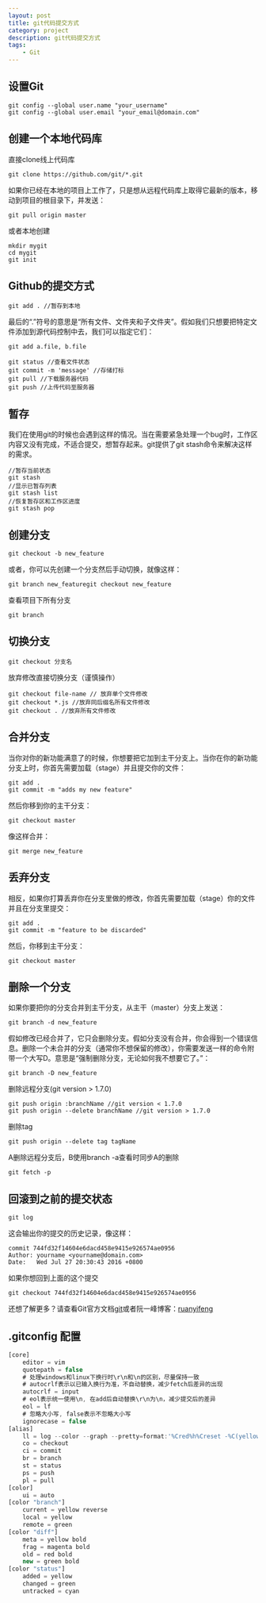 ```yaml
---
layout: post
title: git代码提交方式
category: project
description: git代码提交方式
tags:
    - Git
---
```


## 设置Git

	git config --global user.name "your_username"
	git config --global user.email "your_email@domain.com"

## 创建一个本地代码库

直接clone线上代码库

	git clone https://github.com/git/*.git

如果你已经在本地的项目上工作了，只是想从远程代码库上取得它最新的版本，移动到项目的根目录下，并发送：

	git pull origin master

或者本地创建

	mkdir mygit
	cd mygit
	git init

## Github的提交方式

	git add . //暂存到本地

最后的“.”符号的意思是“所有文件、文件夹和子文件夹”。假如我们只想要把特定文件添加到源代码控制中去，我们可以指定它们：

	git add a.file, b.file

	git status //查看文件状态
	git commit -m 'message' //存储打标
	git pull //下载服务器代码
	git push //上传代码至服务器

## 暂存

我们在使用git的时候也会遇到这样的情况。当在需要紧急处理一个bug时，工作区内容又没有完成，不适合提交，想暂存起来。git提供了git stash命令来解决这样的需求。

	//暂存当前状态
	git stash
	//显示已暂存列表
	git stash list
	//恢复暂存区和工作区进度
	git stash pop

## 创建分支

	git checkout -b new_feature

或者，你可以先创建一个分支然后手动切换，就像这样：

	git branch new_featuregit checkout new_feature

查看项目下所有分支

	git branch

## 切换分支

	git checkout 分支名

放弃修改直接切换分支（谨慎操作）

	git checkout file-name // 放弃单个文件修改
	git checkout *.js //放弃同后缀名所有文件修改
	git checkout . //放弃所有文件修改

## 合并分支

当你对你的新功能满意了的时候，你想要把它加到主干分支上。当你在你的新功能分支上时，你首先需要加载（stage）并且提交你的文件：

	git add .
	git commit -m "adds my new feature"

然后你移到你的主干分支：

	git checkout master

像这样合并：

	git merge new_feature

## 丢弃分支

相反，如果你打算丢弃你在分支里做的修改，你首先需要加载（stage）你的文件并且在分支里提交：

	git add .
	git commit -m "feature to be discarded"

然后，你移到主干分支：

	git checkout master

## 删除一个分支

如果你要把你的分支合并到主干分支，从主干（master）分支上发送：

	git branch -d new_feature

假如修改已经合并了，它只会删除分支。假如分支没有合并，你会得到一个错误信息。删除一个未合并的分支（通常你不想保留的修改），你需要发送一样的命令附带一个大写D。意思是“强制删除分支，无论如何我不想要它了。”：

	git branch -D new_feature

删除远程分支(git version > 1.7.0)

	git push origin :branchName //git version < 1.7.0
	git push origin --delete branchName //git version > 1.7.0

删除tag

	git push origin --delete tag tagName

A删除远程分支后，B使用branch -a查看时同步A的删除
	
	git fetch -p

## 回滚到之前的提交状态

	git log

这会输出你的提交的历史记录，像这样：

	commit 744fd32f14604e6dacd458e9415e926574ae0956
	Author: yourname <yourname@domain.com>
	Date:   Wed Jul 27 20:30:43 2016 +0800

如果你想回到上面的这个提交

	git checkout 744fd32f14604e6dacd458e9415e926574ae0956

还想了解更多？请查看Git官方文档[git]或者阮一峰博客：[ruanyifeng]

## .gitconfig 配置

```js
[core]
	editor = vim
	quotepath = false
	# 处理windows和linux下换行时\r\n和\n的区别，尽量保持一致
	# autocrlf表示以已输入换行为准，不自动替换，减少fetch后差异的出现
	autocrlf = input
	# eol表示统一使用\n, 在add后自动替换\r\n为\n，减少提交后的差异
	eol = lf
	# 忽略大小写, false表示不忽略大小写
	ignorecase = false
[alias]
	ll = log --color --graph --pretty=format:'%Cred%h%Creset -%C(yellow)%d%Creset %s %Cgreen(%cr) %C(bold blue)<%an>%Creset' --abbrev-commit
	co = checkout
	ci = commit
	br = branch
	st = status
	ps = push
	pl = pull
[color]
	ui = auto
[color "branch"]
	current = yellow reverse
	local = yellow
	remote = green
[color "diff"]
	meta = yellow bold
	frag = magenta bold
	old = red bold
	new = green bold
[color "status"]
	added = yellow
	changed = green
	untracked = cyan
```

[git]: https://git-scm.com/book/zh/v2 "git--local-branching-on-the-cheap"
[ruanyifeng]: http://www.ruanyifeng.com/blog/2012/07/git.html "Git分支管理策略"


